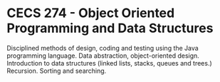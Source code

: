# CECS 274 - Object Oriented Programming and Data Structures

Disciplined methods of design, coding and testing using the Java programming language. Data abstraction, object-oriented design. Introduction to data structures (linked lists, stacks, queues and trees.) Recursion. Sorting and searching.
